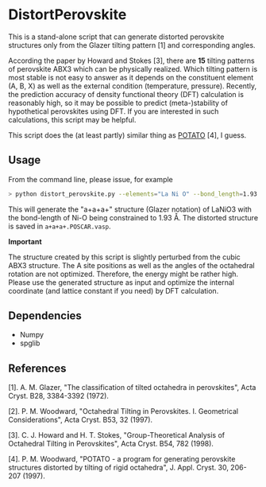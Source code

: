 # DistortPerovskite

This is a stand-alone script that can generate distorted perovskite structures only from the Glazer tilting pattern [1] and corresponding angles. 

According the paper by Howard and Stokes [3], there are **15** tilting patterns of perovskite ABX3 which can be physically realized. Which tilting pattern is most stable is not easy to answer as it depends on the constituent element (A, B, X) as well as the external condition (temperature, pressure). Recently, the prediction accuracy of density functional theory (DFT) calculation is reasonably high, so it may be possible to predict (meta-)stability of hypothetical perovskites using DFT. If you are interested in such calculations, this script may be helpful.

This script does the (at least partly) similar thing as [POTATO](https://www.unf.edu/~michael.lufaso/spuds/potato.html) [4], I guess.

## Usage

From the command line, please issue, for example
```bash
> python distort_perovskite.py --elements="La Ni O" --bond_length=1.93 --angles="1 1 1" --tilt_pattern="+++" -o a+a+a+.POSCAR.vasp
```
This will generate the "a+a+a+" structure (Glazer notation) of LaNiO3 with the bond-length of Ni-O being constrained to 1.93 Å. The distorted structure is saved in ``a+a+a+.POSCAR.vasp``.

**Important**

The structure created by this script is slightly perturbed from the cubic ABX3 structure. The A site positions as well as the angles of the octahedral rotation are not optimized. Therefore, the energy might be rather high. Please use the generated structure as input and optimize the internal coordinate (and lattice constant if you need) by DFT calculation.

## Dependencies
- Numpy
- spglib

## References

[1]. A. M. Glazer, "The classification of tilted octahedra in perovskites", Acta Cryst. B28, 3384-3392 (1972).

[2]. P. M. Woodward, "Octahedral Tilting in Perovskites. I. Geometrical Considerations", Acta Cryst. B53, 32 (1997).

[3]. C. J. Howard and H. T. Stokes, "Group-Theoretical Analysis of Octahedral Tilting in Perovskites", Acta Cryst. B54, 782 (1998).

[4]. P. M. Woodward, "POTATO - a program for generating perovskite structures distorted by tilting of rigid octahedra", J. Appl. Cryst. 30, 206-207 (1997).
